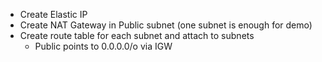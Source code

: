 - Create Elastic IP
- Create NAT Gateway in Public subnet (one subnet is enough for demo)
- Create route table for each subnet and attach to subnets
  - Public points to 0.0.0.0/o via IGW
